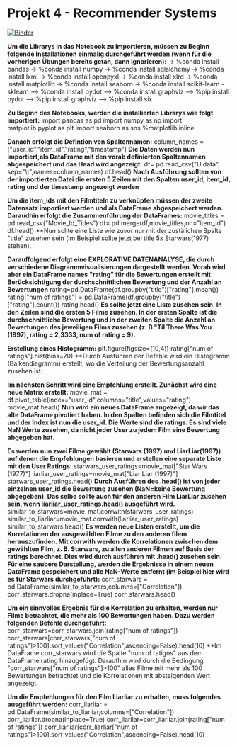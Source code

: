# Projekt 4 - Recommender Systems
[![Binder](https://mybinder.org/badge_logo.svg)](https://mybinder.org/v2/gh/yenvyhh/Recomender-Systems/HEAD)

**Um die Librarys in das Notebook zu importieren, müssen zu Beginn folgende Installationen einmalig durchgeführt werden (wenn für die vorherigen Übungen bereits getan, dann ignorieren):**
-> %conda install pandas 
-> %conda install numpy
-> %conda install sqlalchemy 
-> %conda install lxml
-> %conda install openpyxl 
-> %conda install xlrd 
-> %conda install matplotlib 
-> %conda install seaborn 
-> %conda install scikit-learn - sklearn
--> %conda install pydot
--> %conda install graphviz
--> %pip install pydot
--> %pip install graphviz
--> %pip install six

**Zu Beginn des Notebooks, werden die installierten Librarys wie folgt importiert:**
import pandas as pd
import numpy as np
import matplotlib.pyplot as plt
import seaborn as sns
%matplotlib inline

**Danach erfolgt die Defintion von Spaltennamen:**
column_names = ["user_id","item_id","rating","timestamp"]
**Die Daten werden nun importiert,als DataFrame mit den vorab definierten Spaltennamen abgespeichert und das Head wird angezeigt:**
df= pd.read_csv("U.data", sep="\t",names=column_names)
df.head()
**Nach Ausführung sollten von der importierten Datei die ersten 5 Zeilen mit den Spalten user_id, item_id, rating und der timestamp angezeigt werden** 

**Um die item_ids mit den Filmtiteln zu verknüpfen müssen der zweite Datensatz importiert werden und als DataFrame abgespeichert werden. Daraudhin erfolgt die Zusammenführung der DataFrames:**
movie_titles = pd.read_csv("Movie_Id_Titles")
df= pd.merge(df,movie_titles,on="item_id")
df.head()
**Nun sollte eine Liste wie zuvor nur mit der zustälichen Spalte "title" zusehen sein (im Beispiel sollte jetzt bei title 5x Starwars(1977) stehen).

**Darauffolgend erfolgt eine EXPLORATIVE DATENANALYSE, die durch verschiedene Diagrammvisualisierungen dargestellt werden. Vorab wird aber ein DataFrame names "rating" für die Bewertungen erstellt mit Berücksichtigung der durchschnittlichen Bewertung und der Anzahl an Bewertungen**
rating=pd.DataFrame(df.groupby("title")["rating"].mean())
rating["num of ratings"] = pd.DataFrame(df.groupby("title")["rating"].count())
rating.head()
**Es sollte jetzt eine Liste zusehen sein. In den Zeilen sind die ersten 5 Filme zusehen. In der ersten Spalte ist die durchschnittliche Bewertung und in der zweiten Spalte die Anzahl an Bewertungen des jeweiligen Films zusehen (z. B."Til There Was You (1997), rating = 2,3333, num of rating = 9).**

**Erstellung eines Histogramm:**
plt.figure(figsize=(10,4))
rating["num of ratings"].hist(bins=70)
**Durch Ausführen der Befehle wird ein Histogramm (Balkendiagramm) erstellt, wo die Verteilung der Bewertungsanzahl zusehen ist.

**Im nächsten Schritt wird eine Empfehlung erstellt. Zunächst wird eine neue Matrix erstellt:**
movie_mat = df.pivot_table(index="user_id",columns="title",values="rating")
movie_mat.head()
**Nun wird ein neues DataFrame angezeigt, da wir das alte DataFrame pivotiert haben. In den Spalten befinden sich die Filmtitel und der Index ist nun die user_id. Die Werte sind die ratings. Es sind viele NaN Werte zusehen, da nicht jeder User zu jedem Film eine Bewertung abgegeben hat.**

**Es werden nun zwei Filme gewählt (Starwars (1997) und LiarLiar(1997)) auf denen die Empfehlungen basieren und erstellen eine separate Liste mit den User Ratings:**
starwars_user_ratings=movie_mat["Star Wars (1977)"]
liarliar_user_ratings=movie_mat["Liar Liar (1997)"]
starwars_user_ratings.head()
**Durch Ausführen des .head() ist von jeder einzelnen user_id die Bewertung zusehen (NaN=keine Bewertung abgegeben). Das selbe sollte auch für den anderen Film LiarLiar zusehen sein, wenn liarliar_user_ratings.head() ausgeführt wird.**
similar_to_starwars=movie_mat.corrwith(starwars_user_ratings)
similar_to_liarliar=movie_mat.corrwith(liarliar_user_ratings)
similar_to_starwars.head()
**Es werden neue Listen erstellt, um die Korrelationen der ausgewählten Filme zu den anderen filem herauszufinden. Mit corrwith werden die Korrelationen zwischen dem gewählten Film, z. B. Starwars, zu allen anderen Filmen auf Basis der ratings berechnet. Dies wird durch ausführen mit .head() zusehen sein. Für eine saubere Darstellung, werden die Ergebnisse in einem neuen DataFrame gespeichert und alle NaN-Werte entfernt (im Beispiel hier wird es für Starwars durchgeführt):**
corr_starwars = pd.DataFrame(similar_to_starwars,columns=["Correlation"])
corr_starwars.dropna(inplace=True)
corr_starwars.head()

**Um ein sinnvolles Ergebnis für die Korrelation zu erhalten, werden nur Filme betrachtet, die mehr als 100 Bewertungen haben. Dazu werden folgenden Befehle durchgeführt:**
corr_starwars=corr_starwars.join(rating["num of ratings"])
corr_starwars[corr_starwars["num of ratings"]>100].sort_values("Correlation",ascending=False).head(10)
**Im DataFrame corr_starwars wird die Spalte "num of ratigns" aus dem DataFrame rating hinzugefügt. Daraufhin wird durch die Bedingung "corr_starwars["num of ratings"]>100" alles Filme mit mehr als 100 Bewertungen betrachtet und die Korrelationen mit absteigenden Wert angezeigt.

**Um die Empfehlungen für den Film Liarliar zu erhalten, muss folgendes ausgeführt werden:**
corr_liarliar = pd.DataFrame(similar_to_liarliar,columns=["Correlation"])
corr_liarliar.dropna(inplace=True)
corr_liarliar=corr_liarliar.join(rating["num of ratings"])
corr_liarliar[corr_liarliar["num of ratings"]>100].sort_values("Correlation",ascending=False).head(10)


